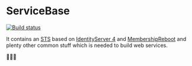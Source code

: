 # ServiceBase

[![Build status](https://ci.appveyor.com/api/projects/status/wacmh1819dmc70b6?svg=true)](https://ci.appveyor.com/project/aruss81994/servicebase)

It contains an [STS](https://en.wikipedia.org/wiki/Security_token_service) based on [IdentityServer 4](https://github.com/IdentityServer/IdentityServer4) and [MembershipReboot](https://github.com/brockallen/BrockAllen.MembershipReboot) and plenty other common stuff which is needed to build web services.

:no_entry_sign::rocket::microscope:


